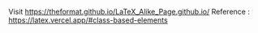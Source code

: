 Visit https://theformat.github.io/LaTeX_Alike_Page.github.io/   Reference : https://latex.vercel.app/#class-based-elements
